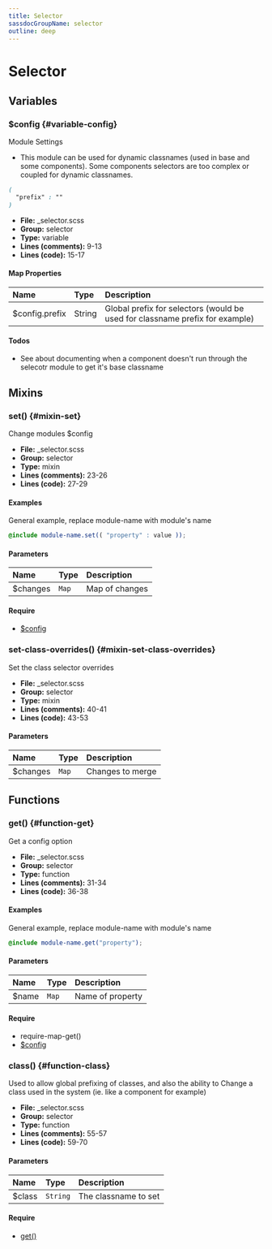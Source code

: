 ```yaml
---
title: Selector
sassdocGroupName: selector
outline: deep
---
```



# Selector





## Variables




###  $config <Badge text="variable" type="tip" vertical="top" /><Badge text="Map" type="warning" vertical="top" />  {#variable-config} 

  

Module Settings
- This module can be used for dynamic classnames (used in base and some components). Some components selectors are too complex or coupled for dynamic classnames. 
    
    

``` scss
(
  "prefix" : ""
)
```
  


<SassdocDetails summaryText="Meta Information">

- **File:** _selector.scss
- **Group:** selector
- **Type:** variable
- **Lines (comments):** 9-13
- **Lines (code):** 15-17

</SassdocDetails>
    
    

#### Map Properties


|Name|Type|Description|
|:--|:--|:--|
|$config.prefix|String|Global prefix for selectors (would be used for classname prefix for example)|

    

#### Todos

- See about documenting when a component doesn't run through the selecotr module to get it's base classname
    
  

## Mixins




###  set() <Badge text="mixin" type="tip" vertical="top" />  {#mixin-set} 

  

Change modules $config
    
    


<SassdocDetails summaryText="Meta Information">

- **File:** _selector.scss
- **Group:** selector
- **Type:** mixin
- **Lines (comments):** 23-26
- **Lines (code):** 27-29

</SassdocDetails>
    
    

#### Examples

General example, replace module-name with module's name      


``` scss
@include module-name.set(( "property" : value ));
```
  



      

#### Parameters


|Name|Type|Description|
|:--|:--|:--|
|$changes|`Map`|Map of changes|

    

#### Require

- [$config](/core/breakpoint/#variable-config)
  


###  set-class-overrides() <Badge text="mixin" type="tip" vertical="top" />  {#mixin-set-class-overrides} 

  

Set the class selector overrides
    
    


<SassdocDetails summaryText="Meta Information">

- **File:** _selector.scss
- **Group:** selector
- **Type:** mixin
- **Lines (comments):** 40-41
- **Lines (code):** 43-53

</SassdocDetails>
    
    

#### Parameters


|Name|Type|Description|
|:--|:--|:--|
|$changes|`Map`|Changes to merge|

    
  

## Functions




###  get() <Badge text="function" type="tip" vertical="top" />  {#function-get} 

  

Get a config option
    
    


<SassdocDetails summaryText="Meta Information">

- **File:** _selector.scss
- **Group:** selector
- **Type:** function
- **Lines (comments):** 31-34
- **Lines (code):** 36-38

</SassdocDetails>
    
    

#### Examples

General example, replace module-name with module's name      


``` scss
@include module-name.get("property");
```
  



      

#### Parameters


|Name|Type|Description|
|:--|:--|:--|
|$name|`Map`|Name of property|

    

#### Require

- require-map-get()
- [$config](/core/breakpoint/#variable-config)
  


###  class() <Badge text="function" type="tip" vertical="top" />  {#function-class} 

  

Used to allow global prefixing of classes, and also the ability to 
Change a class used in the system (ie. like a component for example)
    
    


<SassdocDetails summaryText="Meta Information">

- **File:** _selector.scss
- **Group:** selector
- **Type:** function
- **Lines (comments):** 55-57
- **Lines (code):** 59-70

</SassdocDetails>
    
    

#### Parameters


|Name|Type|Description|
|:--|:--|:--|
|$class|`String`|The classname to set|

    

#### Require

- [get()](/core/breakpoint/#function-get)
  
  


<script>

  import SassdocPreview from "@ulu/vitepress-sassdoc/lib/assets/components/SassdocPreview.vue";
  import SassdocDetails from "@ulu/vitepress-sassdoc/lib/assets/components/SassdocDetails.vue";
  const sassdocGroup = [{"groupName":"selector","id":"variable-config","uid":"selector-variable-config","title":"$config","groupPath":"/core/selector/","path":"/core/selector/#variable-config"},{"groupName":"selector","id":"mixin-set","uid":"selector-mixin-set","title":"set()","groupPath":"/core/selector/","path":"/core/selector/#mixin-set","previewsByIndex":{}},{"groupName":"selector","id":"function-get","uid":"selector-function-get","title":"get()","groupPath":"/core/selector/","path":"/core/selector/#function-get","previewsByIndex":{}},{"groupName":"selector","id":"mixin-set-class-overrides","uid":"selector-mixin-set-class-overrides","title":"set-class-overrides()","groupPath":"/core/selector/","path":"/core/selector/#mixin-set-class-overrides"},{"groupName":"selector","id":"function-class","uid":"selector-function-class","title":"class()","groupPath":"/core/selector/","path":"/core/selector/#function-class"}];
  export default {
    components: {
      SassdocPreview,
      SassdocDetails
    },
    provide: {
      getSassdocItem(uid) {
        return sassdocGroup.find(item => item.uid === uid);
      },
      getSassdocGroup() {
        return sassdocGroup;
      },
      sassdocPreviewOptions: JSON.parse(
        decodeURIComponent(
          `%7B%22previewStyles%22%3A%22%5Cn%20%20%20%20height%3A%2020em%3B%5Cn%20%20%20%20width%3A%20100%25%3B%5Cn%20%20%20%20border%3A%20none%3B%5Cn%20%20%20%20background-color%3A%20%23f9f9f9%3B%5Cn%20%20%20%20border-radius%3A%206px%3B%5Cn%20%20%20%20padding%3A%2012px%3B%5Cn%20%20%20%20margin%3A%201.5em%200%3B%5Cn%20%20%22%2C%22previewHead%22%3A%22%5Cn%20%20%20%20%3Ctitle%3EULU%20Example%3C%2Ftitle%3E%20%5Cn%20%20%20%20%3Cmeta%20charset%3D%5C%22utf-8%5C%22%3E%20%5Cn%20%20%20%20%3Cmeta%20name%3D%5C%22viewport%5C%22%20content%3D%5C%22width%3Ddevice-width%2C%20initial-scale%3D1%5C%22%3E%20%5Cn%20%20%20%20%3Clink%20rel%3D%5C%22stylesheet%5C%22%20href%3D%5C%22%2Ffrontend%2Fulu-frontend.min.css%5C%22%3E%5Cn%20%20%22%2C%22previewScripts%22%3A%22%5Cn%20%20%20%20%3Cscript%20src%3D%5C%22%2Ffrontend%2Fulu-frontend.min.js%5C%22%3E%3C%2Fscript%3E%5Cn%20%20%22%7D`
        )
      )
    }
  }

</script>  
  
  